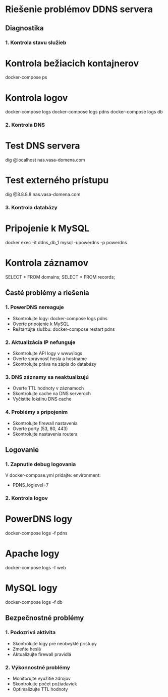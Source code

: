 # Riešenie problémov DDNS servera

## Diagnostika

### 1. Kontrola stavu služieb
# Kontrola bežiacich kontajnerov
docker-compose ps

# Kontrola logov
docker-compose logs
docker-compose logs pdns
docker-compose logs db

### 2. Kontrola DNS
# Test DNS servera
dig @localhost nas.vasa-domena.com

# Test externého prístupu
dig @8.8.8.8 nas.vasa-domena.com

### 3. Kontrola databázy
# Pripojenie k MySQL
docker exec -it ddns_db_1 mysql -upowerdns -p powerdns

# Kontrola záznamov
SELECT * FROM domains;
SELECT * FROM records;

## Časté problémy a riešenia

### 1. PowerDNS nereaguje
- Skontrolujte logy: docker-compose logs pdns
- Overte pripojenie k MySQL
- Reštartujte službu: docker-compose restart pdns

### 2. Aktualizácia IP nefunguje
- Skontrolujte API logy v www/logs
- Overte správnosť hesla a hostname
- Skontrolujte práva na zápis do databázy

### 3. DNS záznamy sa neaktualizujú
- Overte TTL hodnoty v záznamoch
- Skontrolujte cache na DNS serveroch
- Vyčistite lokálnu DNS cache

### 4. Problémy s pripojením
- Skontrolujte firewall nastavenia
- Overte porty (53, 80, 443)
- Skontrolujte nastavenia routera

## Logovanie

### 1. Zapnutie debug logovania
V docker-compose.yml pridajte:
environment:
  - PDNS_loglevel=7

### 2. Kontrola logov
# PowerDNS logy
docker-compose logs -f pdns

# Apache logy
docker-compose logs -f web

# MySQL logy
docker-compose logs -f db

## Bezpečnostné problémy

### 1. Podozrivá aktivita
- Skontrolujte logy pre neobvyklé prístupy
- Zmeňte heslá
- Aktualizujte firewall pravidlá

### 2. Výkonnostné problémy
- Monitorujte využitie zdrojov
- Skontrolujte počet požiadaviek
- Optimalizujte TTL hodnoty
